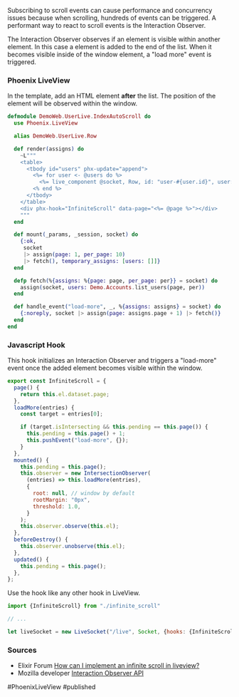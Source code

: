 Subscribing to scroll events can cause performance and concurrency issues because when scrolling, hundreds of events can be triggered.
A performant way to react to scroll events is the Interaction Observer.

The Interaction Observer observes if an element is visible within another element. In this case a element is added to the end of the list. When it becomes visible inside of the window element, a "load more" event is triggered.

### Phoenix LiveView
In the template, add  an HTML element **after** the list. The position of the element will be observed within the window.

```elixir
defmodule DemoWeb.UserLive.IndexAutoScroll do
  use Phoenix.LiveView

  alias DemoWeb.UserLive.Row

  def render(assigns) do
    ~L"""
    <table>
      <tbody id="users" phx-update="append">
        <%= for user <- @users do %>
          <%= live_component @socket, Row, id: "user-#{user.id}", user: user %>
        <% end %>
      </tbody>
    </table>
    <div phx-hook="InfiniteScroll" data-page="<%= @page %>"></div>
    """
  end

  def mount(_params, _session, socket) do
    {:ok,
     socket
     |> assign(page: 1, per_page: 10)
     |> fetch(), temporary_assigns: [users: []]}
  end

  defp fetch(%{assigns: %{page: page, per_page: per}} = socket) do
    assign(socket, users: Demo.Accounts.list_users(page, per))
  end

  def handle_event("load-more", _, %{assigns: assigns} = socket) do
    {:noreply, socket |> assign(page: assigns.page + 1) |> fetch()}
  end
end
```


### Javascript  Hook 
This hook initializes an Interaction Observer and triggers a "load-more" event once the added element becomes visible within the window.

```js
export const InfiniteScroll = {
  page() {
    return this.el.dataset.page;
  },
  loadMore(entries) {
    const target = entries[0];

    if (target.isIntersecting && this.pending == this.page()) {
      this.pending = this.page() + 1;
      this.pushEvent("load-more", {});
    }
  },
  mounted() {
    this.pending = this.page();
    this.observer = new IntersectionObserver(
      (entries) => this.loadMore(entries),
      {
        root: null, // window by default
        rootMargin: "0px",
        threshold: 1.0,
      }
    );
    this.observer.observe(this.el);
  },
  beforeDestroy() {
    this.observer.unobserve(this.el);
  },
  updated() {
    this.pending = this.page();
  },
};
```

Use the hook like any other hook in LiveView.

```js
import {InfiniteScroll} from "./infinite_scroll"

// ...

let liveSocket = new LiveSocket("/live", Socket, {hooks: {InfiniteScroll}, params: {_csrf_token: csrfToken}})
```


### Sources
- Elixir Forum [How can I implement an infinite scroll in liveview?](https://elixirforum.com/t/how-can-i-implement-an-infinite-scroll-in-liveview/30457/2)
- Mozilla developer [Interaction Observer API](https://developer.mozilla.org/en-US/docs/Web/API/Intersection_Observer_API)

#PhoenixLiveView
#published 
